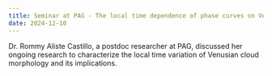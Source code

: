 ```yaml
---
title: Seminar at PAG - The local time dependence of phase curves on Venus clouds
date: 2024-12-10
---
```

Dr. Rommy Aliste Castillo, a postdoc researcher at PAG, discussed her ongoing research to characterize the local time variation of Venusian cloud morphology and its implications. 